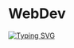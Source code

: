 #                                                     WebDev
<a href="https://git.io/typing-svg"><img src="https://readme-typing-svg.demolab.com?font=Josefin+Sans&weight=300&size=40&pause=1000&color=5009A8&background=D1C9FF00&center=true&vCenter=true&repeat=false&width=500&lines=Web+Development;01001110+01101001+01101000+01101001+01101100+00100000+01101000+01101001+01100011+00101110+00100000+01001101+01101111+01110010+01101111+01101110" alt="Typing SVG" /></a>

